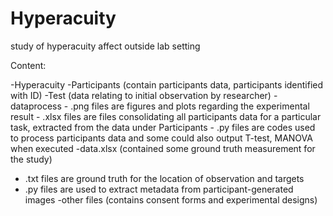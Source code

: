 # Hyperacuity
study of hyperacuity affect outside lab setting

Content:

-Hyperacuity
  -Participants (contain participants data, participants identified with ID)
  -Test (data relating to initial observation by researcher)
  -dataprocess
    - .png files are figures and plots regarding the experimental result
    - .xlsx files are files consolidating all participants data for a particular task, extracted from the data under Participants
    - .py files are codes used to process participants data and some could also output T-test, MANOVA when executed
  -data.xlsx (contained some ground truth measurement for the study)
  - .txt files are ground truth for the location of observation and targets
  - .py files are used to extract metadata from participant-generated images
-other files (contains consent forms and experimental designs)
